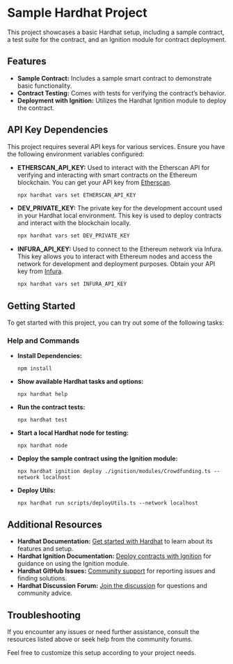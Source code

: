 # Sample Hardhat Project

This project showcases a basic Hardhat setup, including a sample contract, a test suite for the contract, and an Ignition module for contract deployment.

## Features

- **Sample Contract:** Includes a sample smart contract to demonstrate basic functionality.
- **Contract Testing:** Comes with tests for verifying the contract’s behavior.
- **Deployment with Ignition:** Utilizes the Hardhat Ignition module to deploy the contract.

## API Key Dependencies

This project requires several API keys for various services. Ensure you have the following environment variables configured:

- **ETHERSCAN_API_KEY:** Used to interact with the Etherscan API for verifying and interacting with smart contracts on the Ethereum blockchain. You can get your API key from [Etherscan](https://etherscan.io/).

  ```bash
  npx hardhat vars set ETHERSCAN_API_KEY
  ```

- **DEV_PRIVATE_KEY:** The private key for the development account used in your Hardhat local environment. This key is used to deploy contracts and interact with the blockchain locally.

  ```bash
  npx hardhat vars set DEV_PRIVATE_KEY
  ```

- **INFURA_API_KEY:** Used to connect to the Ethereum network via Infura. This key allows you to interact with Ethereum nodes and access the network for development and deployment purposes. Obtain your API key from [Infura](https://www.infura.io/).

  ```bash
  npx hardhat vars set INFURA_API_KEY
  ```

## Getting Started

To get started with this project, you can try out some of the following tasks:

### Help and Commands

- **Install Dependencies:**
  ```shell
  npm install
  ```
- **Show available Hardhat tasks and options:**
  ```shell
  npx hardhat help
  ```
- **Run the contract tests:**
  ```shell
  npx hardhat test
  ```
- **Start a local Hardhat node for testing:**
  ```shell
  npx hardhat node
  ```
- **Deploy the sample contract using the Ignition module:**
  ```shell
  npx hardhat ignition deploy ./ignition/modules/Crowdfunding.ts --network localhost
  ```
- **Deploy Utils:**
  ```shell
  npx hardhat run scripts/deployUtils.ts --network localhost
  ```

## Additional Resources

- **Hardhat Documentation:** [Get started with Hardhat](https://hardhat.org/getting-started) to learn about its features and setup.
- **Hardhat Ignition Documentation:** [Deploy contracts with Ignition](https://hardhat.org/docs/ignition) for guidance on using the Ignition module.
- **Hardhat GitHub Issues:** [Community support](https://github.com/NomicFoundation/hardhat/issues) for reporting issues and finding solutions.
- **Hardhat Discussion Forum:** [Join the discussion](https://forum.nomicfoundation.com/c/hardhat/) for questions and community advice.

## Troubleshooting

If you encounter any issues or need further assistance, consult the resources listed above or seek help from the community forums.

Feel free to customize this setup according to your project needs.
